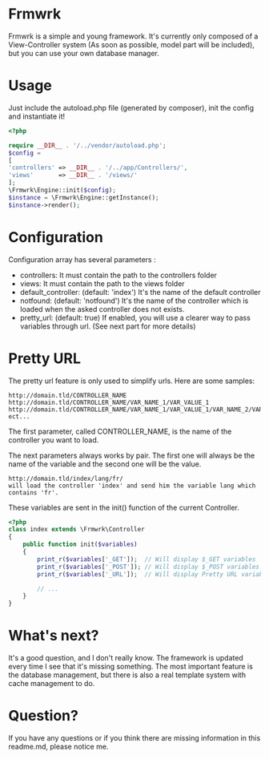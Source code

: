 Frmwrk
======

Frmwrk is a simple and young framework. It's currently only composed of a View-Controller system (As soon as possible, model part will be included), but you can use your own database manager.

Usage
=====

Just include the autoload.php file (generated by composer), init the config and instantiate it!

```php
<?php

require __DIR__ . '/../vendor/autoload.php';
$config =
[
'controllers' => __DIR__ . '/../app/Controllers/',
'views'       => __DIR__ . '/views/'
];
\Frmwrk\Engine::init($config);
$instance = \Frmwrk\Engine::getInstance();
$instance->render();
```

Configuration
=============

Configuration array has several parameters :

* controllers: It must contain the path to the controllers folder
* views: It must contain the path to the views folder
* default_controller: (default: 'index') It's the name of the default controller
* notfound: (default: 'notfound') It's the name of the controller which is loaded when the asked controller does not exists.
* pretty_url: (default: true) If enabled, you will use a clearer way to pass variables through url. (See next part for more details)

Pretty URL
==========

The pretty url feature is only used to simplify urls. Here are some samples:

```
http://domain.tld/CONTROLLER_NAME
http://domain.tld/CONTROLLER_NAME/VAR_NAME_1/VAR_VALUE_1
http://domain.tld/CONTROLLER_NAME/VAR_NAME_1/VAR_VALUE_1/VAR_NAME_2/VAR_VALUE_2/
ect...
```

The first parameter, called CONTROLLER_NAME, is the name of the controller you want to load.

The next parameters always works by pair. The first one will always be the name of the variable and the second one will be the value.

```
http://domain.tld/index/lang/fr/
will load the controller 'index' and send him the variable lang which contains 'fr'.
```

These variables are sent in the init() function of the current Controller.

```php
<?php
class index extends \Frmwrk\Controller
{
    public function init($variables)
    {
        print_r($variables['_GET']);  // Will display $_GET variables
        print_r($variables['_POST']); // Will display $_POST variables
        print_r($variables['_URL']);  // Will display Pretty URL variables

        // ...
    }
}
```

What's next?
============

It's a good question, and I don't really know. The framework is updated every time I see that it's missing something. The most important feature is the database management, but there is also a real template system with cache management to do.

Question?
=========

If you have any questions or if you think there are missing information in this readme.md, please notice me.